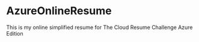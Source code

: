 # AzureOnlineResume
This is my online simplified resume for The Cloud Resume Challenge Azure Edition
